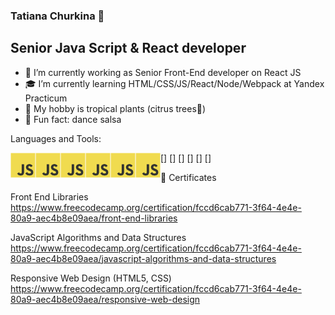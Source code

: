 ### Tatiana Churkina 👋
## Senior Java Script & React developer



- 💾 I’m currently working as Senior Front-End developer on React JS
- 🎓 I’m currently learning HTML/CSS/JS/React/Node/Webpack at Yandex Practicum
- 🌴 My hobby is tropical plants (citrus trees🍋)
- 👯 Fun fact: dance salsa

Languages and Tools:

[<img align="left" alt="JavaScript" width="40px" src="https://github.com/devicons/devicon/blob/master/icons/javascript/javascript-original.svg"/>]
[<img align="left" alt="HTML" width="40px" src="https://github.com/devicons/devicon/blob/master/icons/javascript/javascript-original.svg"/>]
[<img align="left" alt="CSS" width="40px" src="https://github.com/devicons/devicon/blob/master/icons/javascript/javascript-original.svg"/>]
[<img align="left" alt="WebStorm" width="40px" src="https://github.com/devicons/devicon/blob/master/icons/javascript/javascript-original.svg"/>]
[<img align="left" alt="GIT" width="40px" src="https://github.com/devicons/devicon/blob/master/icons/javascript/javascript-original.svg"/>]
[<img align="left" alt="Webpack" width="40px" src="https://github.com/devicons/devicon/blob/master/icons/javascript/javascript-original.svg"/>]


📜 Certificates

Front End Libraries https://www.freecodecamp.org/certification/fccd6cab771-3f64-4e4e-80a9-aec4b8e09aea/front-end-libraries 

JavaScript Algorithms and Data Structures https://www.freecodecamp.org/certification/fccd6cab771-3f64-4e4e-80a9-aec4b8e09aea/javascript-algorithms-and-data-structures

Responsive Web Design (HTML5, CSS) 
https://www.freecodecamp.org/certification/fccd6cab771-3f64-4e4e-80a9-aec4b8e09aea/responsive-web-design




